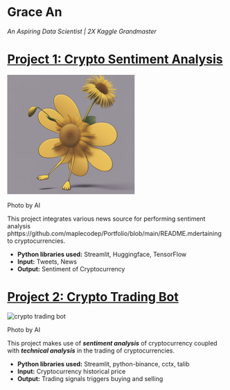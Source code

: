 # Grace An
*An Aspiring Data Scientist | 2X Kaggle Grandmaster*

# [Project 1: Crypto Sentiment Analysis](http://youtube.com/dataprofessor)
![alt text](https://github.com/maplecodep/Portfolio/blob/main/aiimg20240105.png)

Photo by AI

This project integrates various news source for performing sentiment analysis phttps://github.com/maplecodep/Portfolio/blob/main/README.mdertaining to cryptocurrencies.
* **Python libraries used:** Streamlit, Huggingface, TensorFlow
* **Input:** Tweets, News
* **Output:** Sentiment of Cryptocurrency

# [Project 2: Crypto Trading Bot](http://youtube.com/dataprofessor)
![crypto trading bot](austin-distel-EMPZ7yRZoGw-unsplash.jpg)

Photo by AI

This project makes use of ***sentiment analysis*** of cryptocurrency coupled with ***technical analysis*** in the trading of cryptocurrencies.
* **Python libraries used:** Streamlit, python-binance, cctx, talib
* **Input:** Cryptocurrency historical price
* **Output:** Trading signals triggers buying and selling
